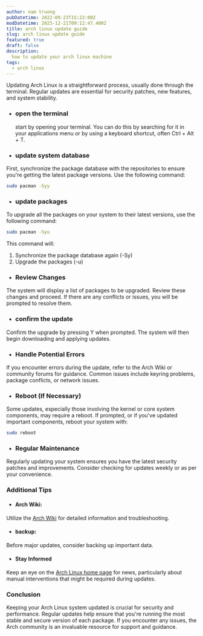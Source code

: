 ```yaml
---
author: nam truong
pubDatetime: 2022-09-23T15:22:00Z
modDatetime: 2023-12-21T09:12:47.400Z
title: arch linux update guide
slug: arch linux update guide
featured: true
draft: false
description:
  how to update your arch linux machine
tags:
  - arch linux
---
```

Updating Arch Linux is a straightforward process, usually done through the terminal. Regular updates are essential for security patches, new features, and system stability.
* ### open the terminal
  start by opening your terminal. You can do this by searching for it in your applications menu or by using a keyboard shortcut, often Ctrl + Alt + T.
* ### update system database
First, synchronize the package database with the repositories to ensure you're getting the latest package versions. Use the following command:
```bash
sudo pacman -Syy
```
* ### update packages
To upgrade all the packages on your system to their latest versions, use the following command:
```bash
sudo pacman -Syu
```
This command will:
1. Synchronize the package database again (-Sy)
1. Upgrade the packages (-u)
* ### Review Changes
The system will display a list of packages to be upgraded. Review these changes and proceed.
If there are any conflicts or issues, you will be prompted to resolve them.
* ### confirm the update
Confirm the upgrade by pressing Y when prompted.
The system will then begin downloading and applying updates.
* ### Handle Potential Errors
If you encounter errors during the update, refer to the Arch Wiki or community forums for guidance.
Common issues include keyring problems, package conflicts, or network issues.
* ### Reboot (If Necessary)
Some updates, especially those involving the kernel or core system components, may require a reboot. If prompted, or if you've updated important components, reboot your system with:
```bash
sudo reboot
```
* ### Regular Maintenance
Regularly updating your system ensures you have the latest security patches and improvements.
Consider checking for updates weekly or as per your convenience.
### Additional Tips
* #### Arch Wiki:
Utilize the [Arch Wiki](https://wiki.archlinux.org/) for detailed information and troubleshooting.

* #### backup:
Before major updates, consider backing up important data.

* #### Stay Informed 
Keep an eye on the [Arch Linux home page](https://archlinux.org) for news, particularly about manual interventions that might be required during updates.
### Conclusion
Keeping your Arch Linux system updated is crucial for security and performance. Regular updates help ensure that you're running the most stable and secure version of each package. If you encounter any issues, the Arch community is an invaluable resource for support and guidance.